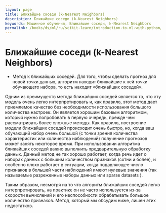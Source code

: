 ```yaml
---
layout: page
title: Ближайшие соседи (k-Nearest Neighbors)
description: Ближайшие соседи (k-Nearest Neighbors)
keywords: Машинное обучения, Ближайшие соседи, k-Nearest Neighbors
permalink: /books/ds/ml/ru/scikit-learn/introduction-to-ml-with-python/supervised-learning/k-nearest-neighbors/
---
```


# Ближайшие соседи (k-Nearest Neighbors)

- Метод k ближайших соседей. Для того, чтобы сделать
  прогноз для новой точки данных, алгоритм находит ближайшие к ней
  точки обучающего набора, то есть находит «ближайших соседей».

Одним из преимуществ метода ближайших соседей является то, что эту модель очень легко интерпретировать и, как правило, этот метод дает приемлемое качество без необходимости использования большого количества настроек. Он является хорошим базовым алгоритмом, который нужно попробовать в первую очередь, прежде чем рассматривать более сложные методы. Как правило, построение модели ближайших соседей происходит очень быстро, но, когда ваш обучающий набор очень большой (с точки зрения количества характеристик или количества наблюдений) получение прогнозов может занять некоторое время. При использовании алгоритма ближайших соседей важно выполнить предварительную обработку данных. Данный метод не так хорошо работает, когда речь идет о наборах данных с большим количеством признаков (сотни и более), и особенно плохо работает в ситуации, когда подавляющее число признаков в большей части наблюдений имеют нулевые значения (так называемые разреженные наборы данных или sparse datasets ).

Таким образом, несмотря на то что алгоритм ближайших соседей легко интерпретировать, на практике он не часто используется из-за скорости вычислений и его неспособности обрабатывать большое количество признаков. Метод, который мы обсудим ниже, лишен этих недостатков.
